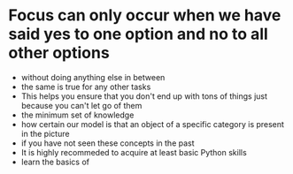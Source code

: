 # Focus can only occur when we have said yes to one option and no to all other options

* without doing anything else in between
* the same is true for any other tasks
* This helps you ensure that you don't end up with tons of things just because you can't let go of them
* the minimum set of knowledge
* how certain our model is that an object of a specific category is present in the picture
* if you have not seen these concepts in the past
* It is highly recommeded to acquire at least basic Python skills
* learn the basics of 
